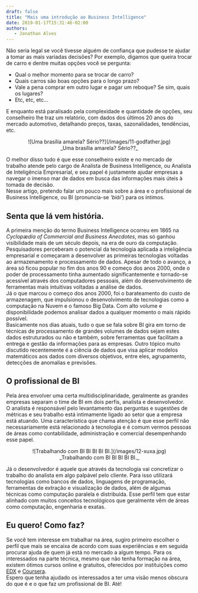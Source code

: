 ```yaml
---
draft: false
title: "Mais uma introdução ao Business Intelligence"
date: 2019-01-17T15:31:46-02:00
authors:
   - Jonathan Alves
---
```

Não seria legal se você tivesse alguém de confiança que pudesse te ajudar a tomar as mais variadas decisões? Por exemplo, digamos que queira trocar de carro e dentre muitas opções você se pergunta:</br>

*   Qual o melhor momento para se trocar de carro?
*   Quais carros são boas opções para o longo prazo?
*   Vale a pena comprar em outro lugar e pagar um reboque?  Se sim, quais os lugares?
*   Etc, etc, etc...

E enquanto está paralisado pela complexidade e quantidade de opções, seu conselheiro lhe traz um relatório, com dados dos últimos 20 anos do mercado automotivo, detalhando preços, taxas, sazonalidades, tendências, etc.

<center>
    ![Uma brasília amarela? Sério??](/images/11-godfather.jpg)</br>
    _Uma brasília amarela? Sério??_
</center>

O melhor disso tudo é que esse conselheiro existe e no mercado de trabalho atende pelo cargo de Analista de Business Intelligence, ou Analista de Inteligência Empresarial, e seu papel é justamente ajudar empresas a navegar o imenso mar de dados em busca das informações mais úteis à tomada de decisão.</br>
Nesse artigo, pretendo falar um pouco mais sobre a área e o profissional de Business Intelligence, ou BI (pronuncia-se _‘biái’_) para os íntimos.

## Senta que lá vem história.
A primeira menção do termo Business Intelligence ocorreu em 1865 na _Cyclopædia of Commercial and Business Anecdotes_, mas só ganhou visibilidade mais de um século depois, na era de ouro da computação. Pesquisadores perceberam o potencial da tecnologia aplicada a inteligência empresarial e começaram a desenvolver as primeiras tecnologias voltadas ao armazenamento e processamento de dados. Apesar de todo o avanço, a área só ficou popular no fim dos anos 90 e começo dos anos 2000, onde o poder de processamento tinha aumentado significantemente e tornado-se acessível através dos computadores pessoais, além do desenvolvimento de ferramentas mais intuitivas voltadas a análise de dados.</br>
Já o que marcou o começo dos anos 2000, foi o barateamento do custo de armazenagem, que impulsionou o desenvolvimento de tecnologias como a computação na Nuvem e o famoso Big Data. Com alto volume e disponibilidade podemos analisar dados a qualquer momento o mais rápido possível.</br>
Basicamente nos dias atuais, tudo o que se fala sobre BI gira em torno de técnicas de processamento de grandes volumes de dados sejam estes dados estruturados ou não e também, sobre ferramentas que facilitam a entrega e gestão da informações para as empresas. Outro tópico muito discutido recentemente é a ciência de dados que visa aplicar modelos matemáticos aos dados com diversos objetivos, entre eles, agrupamento, detecções de anomalias e previsões.


## O profissional de BI

 Pela área envolver uma certa multidisciplinaridade, geralmente as grandes empresas separam o time de BI em dois perfis, analista e desenvolvedor.</br>
O analista é responsável pelo levantamento das perguntas e sugestões de métricas e seu trabalho está intimamente ligado ao setor que a empresa está atuando. Uma característica que chama atenção é que esse perfil não necessariamente está relacionado à tecnologia e é comum vermos pessoas de áreas como contabilidade, administração e comercial desempenhando esse papel.

<center>
    ![Trabalhando com BI BI BI BI BI.](/images/12-xuxa.jpg)</br>
    _Trabalhando com BI BI BI BI BI._
</center>

Já o desenvolvedor é aquele que através da tecnologia vai concretizar o trabalho do analista em algo palpável pelo cliente. Para isso utilizará tecnologias como bancos de dados, linguagens de programação, ferramentas de extração e visualização de dados, além de algumas técnicas como computação paralela e distribuída. Esse perfil tem que estar alinhado com muitos conceitos tecnológicos que geralmente vêm de áreas como computação, engenharia e exatas.

## Eu quero! Como faz?
Se você tem interesse em trabalhar na área, sugiro primeiro escolher o perfil que mais se encaixa de acordo com suas experiências e em seguida procurar ajuda de quem já está no mercado a algum tempo. Para os interessados na parte técnica, mesmo que não tenha formação na área, existem ótimos cursos online e gratuitos, oferecidos por instituições como [EDX](https://www.edx.org/) e [Coursera](https://coursera.org).</br>
Espero que tenha ajudado os interessados a ter uma visão menos obscura do que é e o que faz um profissional de BI. Até!
